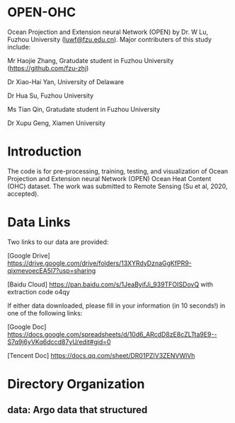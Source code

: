 # OPEN-OHC
Ocean Projection and Extension neural Network (OPEN) by Dr. W Lu, Fuzhou University (luwf@fzu.edu.cn). Major contributers of this study include:



Mr Haojie Zhang, Gratudate student in Fuzhou University (https://github.com/fzu-zhj)

Dr Xiao-Hai Yan, University of Delaware

Dr Hua Su, Fuzhou University

Ms Tian Qin, Gratudate student in Fuzhou University

Dr Xupu Geng, Xiamen University
# Introduction
The code is for pre-processing, training, testing, and visualization of Ocean Projection and Extension neural Network (OPEN) Ocean Heat Content (OHC) dataset.
The work was submitted to Remote Sensing (Su et al, 2020, accepted).

# Data Links
Two links to our data are provided:

[Google Drive] https://drive.google.com/drive/folders/13XYRdyDznaGgKfPR9-qixmevoecEA5l7?usp=sharing

[Baidu  Cloud] https://pan.baidu.com/s/1JeaByifJi_939TFOISDovQ with extraction code o4qy

If either data downloaded, please fill in your information (in 10 seconds!) in one of the following links: 

[Google Doc] https://docs.google.com/spreadsheets/d/10d6_ARcdD8zE8cZLTta9E9--S7q9j6yVKq6dccd87yU/edit#gid=0

[Tencent Doc] https://docs.qq.com/sheet/DR01PZlV3ZENVWlVh


# Directory Organization
## data: Argo data that structured
## 
